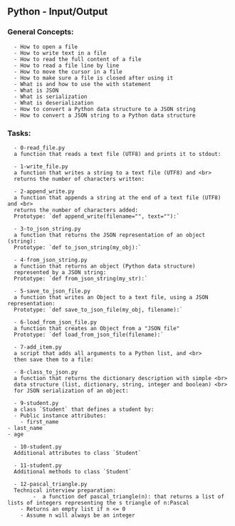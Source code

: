 ## Python - Input/Output
### General Concepts:
      - How to open a file
      - How to write text in a file
      - How to read the full content of a file
      - How to read a file line by line
      - How to move the cursor in a file
      - How to make sure a file is closed after using it
      - What is and how to use the with statement
      - What is JSON
      - What is serialization
      - What is deserialization
      - How to convert a Python data structure to a JSON string
      - How to convert a JSON string to a Python data structure

 ### Tasks:
      - 0-read_file.py
      a function that reads a text file (UTF8) and prints it to stdout:

      - 1-write_file.py
      a function that writes a string to a text file (UTF8) and <br>
      returns the number of characters written:

      - 2-append_write.py
      a function that appends a string at the end of a text file (UTF8) and <br>
      returns the number of characters added:
      Prototype: `def append_write(filename="", text=""):`

      - 3-to_json_string.py
      a function that returns the JSON representation of an object (string):
      Prototype: `def to_json_string(my_obj):`

      - 4-from_json_string.py
      a function that returns an object (Python data structure)
      represented by a JSON string:
      Prototype: `def from_json_string(my_str):`

      - 5-save_to_json_file.py
      a function that writes an Object to a text file, using a JSON representation:
      Prototype: `def save_to_json_file(my_obj, filename):`

      - 6-load_from_json_file.py
      a function that creates an Object from a "JSON file"
      Prototype: `def load_from_json_file(filename):`

      - 7-add_item.py
      a script that adds all arguments to a Python list, and <br>
      then save them to a file:

      - 8-class_to_json.py
      a function that returns the dictionary description with simple <br>
      data structure (list, dictionary, string, integer and boolean) <br>
      for JSON serialization of an object:

      - 9-student.py
      a class `Student` that defines a student by:
      - Public instance attributes:
      	- first_name
	- last_name
	- age

      - 10-student.py
      Additional attributes to class `Student`

      - 11-student.py
      Additional methods to class `Student`

      - 12-pascal_triangle.py
      Technical interview preparation:
      		-  a function def pascal_triangle(n): that returns a list of lists of integers representing the s triangle of n:Pascal
		- Returns an empty list if n <= 0
		- Assume n will always be an integer
